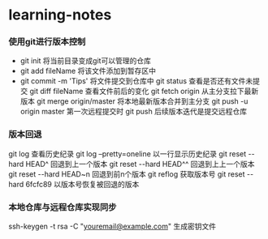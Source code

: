 # learning-notes
### 使用git进行版本控制

+ git init                     将当前目录变成git可以管理的仓库
+ git add fileName             将该文件添加到暂存区中
+ git commit -m 'Tips'         将文件提交到仓库中
git status                   查看是否还有文件未提交
git diff fileName            查看文件前后的变化
git fetch origin             从主分支拉下最新版本
git merge origin/master      将本地最新版本合并到主分支
git push -u origin master    第一次远程提交时
git push                     后续版本迭代是提交远程仓库
### 版本回退

git log                      查看历史纪录
git log –pretty=oneline      以一行显示历史纪录
git reset  --hard HEAD^      回退到上一个版本
git reset  --hard HEAD^^     回退到上上一个版本
git reset  --hard HEAD~n     回退到前n个版本
git reflog                   获取版本号
git reset  --hard 6fcfc89    以版本号恢复被回退的版本
### 本地仓库与远程仓库实现同步

ssh-keygen -t rsa -C "youremail@example.com"    生成密钥文件
